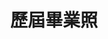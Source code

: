 ---
title: 歷屆畢業照
lastmod: 2019-01-28
layout: graduation-photo
introduction: "
臺北市平等國小已創校百周年，學校發展大致可以分為四個時期：日治時期(民國10-34年)、光復後士林鎮時期(民國35-57年)、士林區時期(民國58-62年)、現今的臺北市士林區時期(民國63年迄今)。"
block: 
    - title: 日治時期
      en_title: visual_art 
      image: ""
      description: "
      ### 日治時期(民國10-34年)

      第1屆(民國10年)</br>
      第2屆(民國11年)</br>
      第3屆(民國12年)</br>
      "
    - title: 士林鎮時期
      en_title: music_art
      image: ""
      description: "
      ### 光復後士林鎮時期(民國35-57年)
      
      第11屆(民國10年)</br>
      第12屆(民國11年)</br>
      第13屆(民國12年)</br>
      "
    - title: 士林區時期
      en_title: performing_art
      image: ""
      description: "
      ### 士林區時期(民國58-62年)

      第21屆(民國10年)</br>
      第22屆(民國11年)</br>
      第23屆(民國12年)</br>
      "
    - title: 臺北市士林區
      en_title: film_art
      image: ""
      description: "
      ### 臺北市士林區時期(民國63年迄今)

      第91屆(民國10年)</br>
      第92屆(民國11年)</br>
      第93屆(民國12年)</br>
      "
---